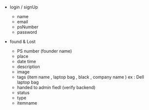 - login / signUp
  - name
  - email
  - psNumber
  - password
  
- found & Lost
  - PS number (founder name)
  - place
  - date time 
  - description
  - image
  - tags (item name , laptop bag ,  black , company name ) ex : Dell laptop bag
  - handed to admin fiedl (verify backend)
  - status
  - type
  - itemname 

